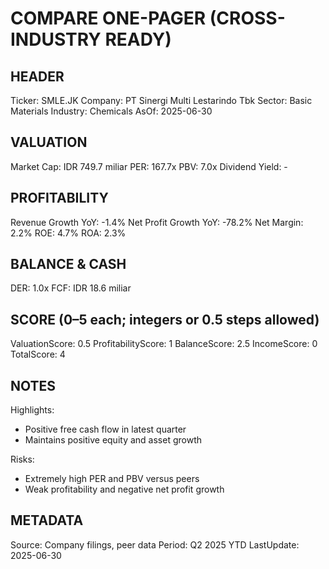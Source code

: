 # COMPARE ONE-PAGER (CROSS-INDUSTRY READY)

## HEADER
Ticker: SMLE.JK
Company: PT Sinergi Multi Lestarindo Tbk
Sector: Basic Materials
Industry: Chemicals
AsOf: 2025-06-30

## VALUATION
Market Cap: IDR 749.7 miliar
PER: 167.7x
PBV: 7.0x
Dividend Yield: -

## PROFITABILITY
Revenue Growth YoY: -1.4%
Net Profit Growth YoY: -78.2%
Net Margin: 2.2%
ROE: 4.7%
ROA: 2.3%

## BALANCE & CASH
DER: 1.0x
FCF: IDR 18.6 miliar

## SCORE (0–5 each; integers or 0.5 steps allowed)
ValuationScore: 0.5
ProfitabilityScore: 1
BalanceScore: 2.5
IncomeScore: 0
TotalScore: 4

## NOTES
Highlights:
- Positive free cash flow in latest quarter
- Maintains positive equity and asset growth

Risks:
- Extremely high PER and PBV versus peers
- Weak profitability and negative net profit growth

## METADATA
Source: Company filings, peer data
Period: Q2 2025 YTD
LastUpdate: 2025-06-30